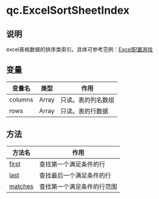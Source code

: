 # qc.ExcelSortSheetIndex

## 说明
excel表格数据的排序类索引。具体可参考范例：[Excel配置游戏](http://docs.zuoyouxi.com/manual/Excel/index.html)

## 变量
| 变量名        | 类型 | 作用           |
| ------------- |-------------|-------------|
| columns |Array | 只读。表的列名数组 |
| rows | Array | 只读。表的行数据 |

## 方法
| 方法名        | 作用           |
| ------------- |-------------|
| [first](ExcelSortSheetIndex_first.md) | 查找第一个满足条件的行 |
| [last](ExcelSortSheetIndex_last.md) | 查找最后一个满足条件的行 |
| [matches](ExcelSortSheetIndex_matches.md) | 查找第一个满足条件的行范围 |
